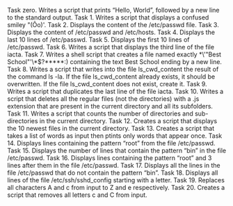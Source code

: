 Task zero. Writes a script that prints “Hello, World”, followed by a new line to the standard output.
Task 1. Writes a script that displays a confused smiley "(Ôo)'.
Task 2. Displays the content of the /etc/passwd file.
Task 3. Displays the content of /etc/passwd and /etc/hosts.
Task 4. Displays the last 10 lines of /etc/passwd.
Task 5. Displays the first 10 lines of /etc/passwd.
Task 6. Writes a script that displays the third line of the file iacta.
Task 7. Writes a shell script that creates a file named exactly \*\\'"Best School"\'\\*$\?\*\*\*\*\*:) containing the text Best School ending by a new line.
Task 8. Writes a script that writes into the file ls_cwd_content the result of the command ls -la. If the file ls_cwd_content already exists, it should be overwritten. If the file ls_cwd_content does not exist, create it.
Task 9. Writes a script that duplicates the last line of the file iacta.
Task 10. Writes a script that deletes all the regular files (not the directories) with a .js extension that are present in the current directory and all its subfolders.
Task 11. Writes a script that counts the number of directories and sub-directories in the current directory.
Task 12. Creates a script that displays the 10 newest files in the current directory.
Task 13. Creates a script that takes a list of words as input then ptints only words that appear once. 
Task 14. Displays lines containing the pattern “root” from the file /etc/passwd. 
Task 15. Displays the number of lines that contain the pattern “bin” in the file /etc/passwd. 
Task 16. Displays lines containing the pattern “root” and 3 lines after them in the file /etc/passwd. 
Task 17. Displays all the lines in the file /etc/passwd that do not contain the pattern “bin”. 
Task 18. Displays all lines of the file /etc/ssh/sshd_config starting with a letter. 
Task 19. Replaces all characters A and c from input to Z and e respectively. 
Task 20. Creates a script that removes all letters c and C from input. 

